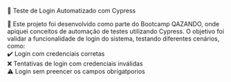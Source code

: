 📌 Teste de Login Automatizado com Cypress 

📄 Este projeto foi desenvolvido como parte do Bootcamp QAZANDO, onde apiquei conceitos de automação de testes utilizando Cypress.
O objetivo foi validar a funcionalidade de login do sistema, testando diferentes cenários, como: <br>
✔️ Login com credenciais corretas <br>
❌ Tentativas de login com credenciais inválidas  <br>
⚠️ Login sem preencer os campos obrigatporios <br>


